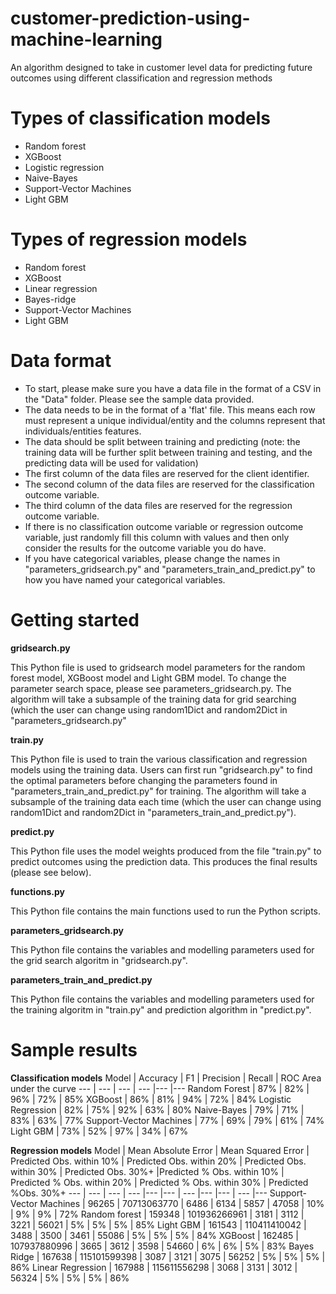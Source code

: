 # customer-prediction-using-machine-learning
An algorithm designed to take in customer level data for predicting future outcomes using different classification and regression methods

# Types of classification models

- Random forest
- XGBoost
- Logistic regression
- Naive-Bayes
- Support-Vector Machines
- Light GBM

# Types of regression models

- Random forest
- XGBoost
- Linear regression
- Bayes-ridge
- Support-Vector Machines
- Light GBM

# Data format

- To start, please make sure you have a data file in the format of a CSV in the "Data" folder. Please see the sample data provided.
- The data needs to be in the format of a 'flat' file. This means each row must represent a unique individual/entity and the columns represent that individuals/entities features.
- The data should be split between training and predicting (note: the training data will be further split between training and testing, and the predicting data will be used for validation)
- The first column of the data files are reserved for the client identifier.
- The second column of the data files are reserved for the classification outcome variable.
- The third column of the data files are reserved for the regression outcome variable.
- If there is no classification outcome variable or regression outcome variable, just randomly fill this column with values and then only consider the results for the outcome variable you do have.
- If you have categorical variables, please change the names in "parameters_gridsearch.py" and "parameters_train_and_predict.py" to how you have named your categorical variables.

# Getting started

**gridsearch.py**

This Python file is used to gridsearch model parameters for the random forest model, XGBoost model and Light GBM model. To change the parameter search space, please see parameters_gridsearch.py. The algorithm will take a subsample of the training data for grid searching (which the user can change using random1Dict and random2Dict in "parameters_gridsearch.py"

**train.py**

This Python file is used to train the various classification and regression models using the training data. Users can first run "gridsearch.py" to find the optimal parameters before changing the parameters found in "parameters_train_and_predict.py" for training. The algorithm will take a subsample of the training data each time (which the user can change using random1Dict and random2Dict in "parameters_train_and_predict.py").

**predict.py**

This Python file uses the model weights produced from the file "train.py" to predict outcomes using the prediction data. This produces the final results (please see below).

**functions.py**

This Python file contains the main functions used to run the Python scripts.

**parameters_gridsearch.py**

This Python file contains the variables and modelling parameters used for the grid search algoritm in "gridsearch.py".

**parameters_train_and_predict.py**

This Python file contains the variables and modelling parameters used for the training algoritm in "train.py" and prediction algorithm in "predict.py".

# Sample results

**Classification models**
Model | Accuracy | F1 | Precision | Recall | ROC Area under the curve
--- | --- | --- | --- |--- |--- 
Random Forest | 87% | 82% | 96% | 72% | 85%
XGBoost | 86% | 81% | 94% | 72% | 84%
Logistic Regression | 82% | 75% | 92% | 63% | 80%
Naive-Bayes | 79% | 71% | 83% | 63% | 77%
Support-Vector Machines | 77% | 69% | 79% | 61% | 74%
Light GBM | 73% | 52% | 97% | 34% | 67%



**Regression models**
Model | Mean Absolute Error | Mean Squared Error | Predicted Obs. within 10% | Predicted Obs. within 20% | Predicted Obs. within 30% | Predicted Obs. 30%+ |Predicted % Obs. within 10% | Predicted % Obs. within 20% | Predicted % Obs. within 30% | Predicted %Obs. 30%+
--- | --- | --- | --- |--- |--- | --- |--- |--- | --- |--- 
Support-Vector Machines | 96265 | 70713063770 | 6486 | 6134 | 5857 | 47058 | 10% | 9% | 9% | 72%
Random forest | 159348 | 101936266961 | 3181 | 3112 | 3221 | 56021 | 5% | 5% | 5% | 85%
Light GBM | 161543 | 110411410042 | 3488 | 3500 | 3461 | 55086 | 5% | 5% | 5% | 84%
XGBoost | 162485 | 107937880996 | 3665 | 3612 | 3598 | 54660 | 6% | 6% | 5% | 83%
Bayes Ridge | 167638 | 115101599398 | 3087 | 3121 | 3075 | 56252 | 5% | 5% | 5% | 86%
Linear Regression | 167988 | 115611556298 | 3068 | 3131 | 3012 | 56324 | 5% | 5% | 5% | 86%


